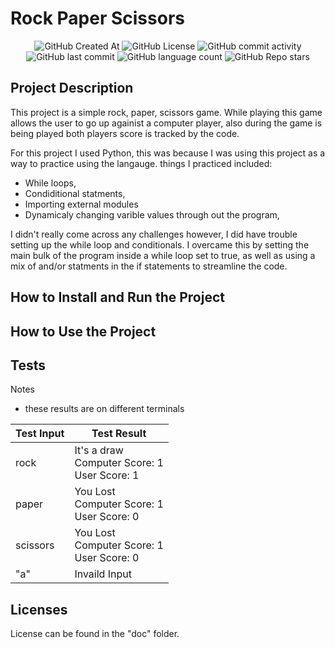 # Rock Paper Scissors

<div align="center">
    <img alt="GitHub Created At" src="https://img.shields.io/github/created-at/KieranPritchard/Rock-Paper-Scissors">
    <img alt="GitHub License" src="https://img.shields.io/github/license/KieranPritchard/Rock-Paper-Scissors">
    <img alt="GitHub commit activity" src="https://img.shields.io/github/commit-activity/t/KieranPritchard/Rock-Paper-Scissors">
    <img alt="GitHub last commit" src="https://img.shields.io/github/last-commit/KieranPritchard/Rock-Paper-Scissors">
    <img alt="GitHub language count" src="https://img.shields.io/github/languages/count/KieranPritchard/Rock-Paper-Scissors">
    <img alt="GitHub Repo stars" src="https://img.shields.io/github/stars/KieranPritchard/Rock-Paper-Scissors">
</div>


## Project Description

This project is a simple rock, paper, scissors game. While playing this game allows the user to go up againist a computer player, also during the game is being played both players score is tracked by the code.

For this project I used Python, this was because I was using this project as a way to practice using the langauge. things I practiced included:

* While loops,
* Condiditional statments,
* Importing external modules
* Dynamicaly changing varible values through out the program,

I didn't really come across any challenges however, I did have trouble setting up the while loop and conditionals. I overcame this by setting the main bulk of the program inside a while loop set to true, as well as using a mix of and/or statments in the if statements to streamline the code.

## How to Install and Run the Project



## How to Use the Project



## Tests

Notes

* these results are on different terminals

| Test Input | Test Result |
| -------- | -------- |
| rock | It's a draw <br> Computer Score: 1 <br >User Score: 1|
| paper| You Lost <br> Computer Score: 1 <br> User Score: 0 |
|scissors| You Lost <br> Computer Score: 1 <br> User Score: 0  |
|"a"|Invaild Input|

## Licenses

License can be found in the "doc" folder.
